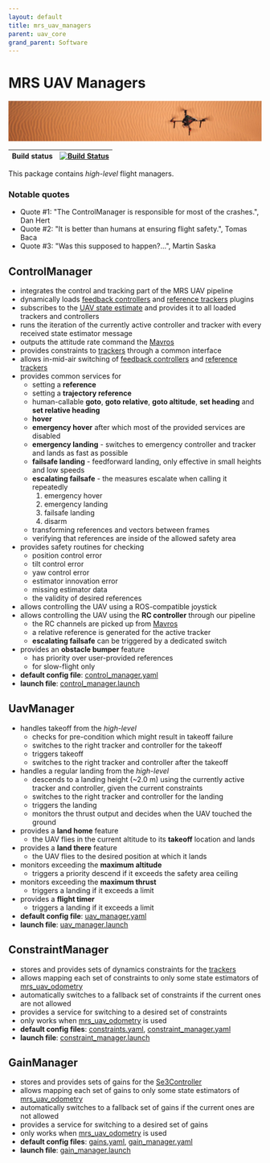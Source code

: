 ```yaml
---
layout: default
title: mrs_uav_managers
parent: uav_core
grand_parent: Software
---
```

# MRS UAV Managers

![](fig/thumbnail.jpg)

| Build status | [![Build Status](https://github.com/ctu-mrs/mrs_uav_managers/workflows/Noetic/badge.svg)](https://github.com/ctu-mrs/mrs_uav_managers/actions) |
|--------------|------------------------------------------------------------------------------------------------------------------------------------------------|

This package contains *high-level* flight managers.

### Notable quotes

* Quote #1: "The ControlManager is responsible for most of the crashes.", Dan Hert
* Quote #2: "It is better than humans at ensuring flight safety.", Tomas Baca
* Quote #3: "Was this supposed to happen?...", Martin Saska

## ControlManager

* integrates the control and tracking part of the MRS UAV pipeline
* dynamically loads [feedback controllers](https://github.com/ctu-mrs/mrs_uav_controllers) and [reference trackers](https://github.com/ctu-mrs/mrs_uav_trackers) plugins
* subscribes to the [UAV state estimate](https://github.com/ctu-mrs/mrs_uav_odometry) and provides it to all loaded trackers and controllers
* runs the iteration of the currently active controller and tracker with every received state estimator message
* outputs the attitude rate command the [Mavros](http://wiki.ros.org/mavros)
* provides constraints to [trackers](https://github.com/ctu-mrs/mrs_uav_trackers) through a common interface
* allows in-mid-air switching of [feedback controllers](https://github.com/ctu-mrs/mrs_uav_controllers) and [reference trackers](https://github.com/ctu-mrs/mrs_uav_trackers)
* provides common services for
  * setting a **reference**
  * setting a **trajectory reference**
  * human-callable **goto**, **goto relative**, **goto altitude**, **set heading** and **set relative heading**
  * **hover**
  * **emergency hover** after which most of the provided services are disabled
  * **emergency landing** - switches to emergency controller and tracker and lands as fast as possible
  * **failsafe landing** - feedforward landing, only effective in small heights and low speeds
  * **escalating failsafe** - the measures escalate when calling it repeatedly
    1. emergency hover
    2. emergency landing
    3. failsafe landing
    4. disarm
  * transforming references and vectors between frames
  * verifying that references are inside of the allowed safety area
* provides safety routines for checking
  * position control error
  * tilt control error
  * yaw control error
  * estimator innovation error
  * missing estimator data
  * the validity of desired references
* allows controlling the UAV using a ROS-compatible joystick
* allows controlling the UAV using the **RC controller** through our pipeline
  * the RC channels are picked up from [Mavros](http://wiki.ros.org/mavros)
  * a relative reference is generated for the active tracker
  * **escalating failsafe** can be triggered by a dedicated switch
* provides an **obstacle bumper** feature
  * has priority over user-provided references
  * for slow-flight only
* **default config file**: [control_manager.yaml](https://github.com/ctu-mrs/mrs_uav_managers/blob/master/config/default/control_manager.yaml)
* **launch file**: [control_manager.launch](https://github.com/ctu-mrs/mrs_uav_managers/blob/master/launch/control_manager.launch)

## UavManager

* handles takeoff from the *high-level*
  * checks for pre-condition which might result in takeoff failure
  * switches to the right tracker and controller for the takeoff
  * triggers takeoff
  * switches to the right tracker and controller after the takeoff
* handles a regular landing from the *high-level*
  * descends to a landing height (~2.0 m) using the currently active tracker and controller, given the current constraints
  * switches to the right tracker and controller for the landing
  * triggers the landing
  * monitors the thrust output and decides when the UAV touched the ground
* provides a **land home** feature
  * the UAV flies in the current altitude to its **takeoff** location and lands
* provides a **land there** feature
  * the UAV flies to the desired position at which it lands
* monitors exceeding the **maximum altitude**
  * triggers a priority descend if it exceeds the safety area ceiling
* monitors exceeding the **maximum thrust**
  * triggers a landing if it exceeds a limit
* provides a **flight timer**
  * triggers a landing if it exceeds a limit
* **default config file**: [uav_manager.yaml](https://github.com/ctu-mrs/mrs_uav_managers/blob/master/config/default/uav_manager.yaml)
* **launch file**: [uav_manager.launch](https://github.com/ctu-mrs/mrs_uav_managers/blob/master/launch/uav_manager.launch)

## ConstraintManager

* stores and provides sets of dynamics constraints for the [trackers](https://github.com/ctu-mrs/mrs_uav_trackers)
* allows mapping each set of constraints to only some state estimators of [mrs_uav_odometry](https://github.com/ctu-mrs/mrs_uav_odometry)
* automatically switches to a fallback set of constraints if the current ones are not allowed
* provides a service for switching to a desired set of constraints
* only works when [mrs_uav_odometry](https://github.com/ctu-mrs/mrs_uav_odometry) is used
* **default config files**: [constraints.yaml](https://github.com/ctu-mrs/mrs_uav_managers/blob/master/config/default/constraint_manager/constraints.yaml), [constraint_manager.yaml](https://github.com/ctu-mrs/mrs_uav_managers/blob/master/config/default/constraint_manager/constraint_manager.yaml)
* **launch file**: [constraint_manager.launch](https://github.com/ctu-mrs/mrs_uav_managers/blob/master/launch/constraint_manager.launch)

## GainManager

* stores and provides sets of gains for the [Se3Controller](https://github.com/ctu-mrs/mrs_uav_controllers)
* allows mapping each set of gains to only some state estimators of [mrs_uav_odometry](https://github.com/ctu-mrs/mrs_uav_odometry)
* automatically switches to a fallback set of gains if the current ones are not allowed
* provides a service for switching to a desired set of gains
* only works when [mrs_uav_odometry](https://github.com/ctu-mrs/mrs_uav_odometry) is used
* **default config files**: [gains.yaml](https://github.com/ctu-mrs/mrs_uav_managers/blob/master/config/default/gain_manager/gains.yaml), [gain_manager.yaml](https://github.com/ctu-mrs/mrs_uav_managers/blob/master/config/default/gain_manager/gain_manager.yaml)
* **launch file**: [gain_manager.launch](https://github.com/ctu-mrs/mrs_uav_managers/blob/master/launch/gain_manager.launch)
